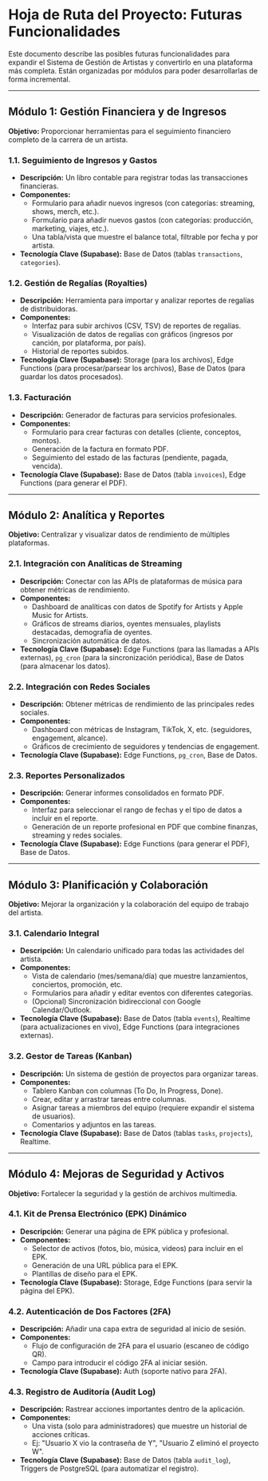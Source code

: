 # Hoja de Ruta del Proyecto: Futuras Funcionalidades

Este documento describe las posibles futuras funcionalidades para expandir el Sistema de Gestión de Artistas y convertirlo en una plataforma más completa. Están organizadas por módulos para poder desarrollarlas de forma incremental.

---

## Módulo 1: Gestión Financiera y de Ingresos

**Objetivo:** Proporcionar herramientas para el seguimiento financiero completo de la carrera de un artista.

### 1.1. Seguimiento de Ingresos y Gastos
- **Descripción:** Un libro contable para registrar todas las transacciones financieras.
- **Componentes:**
    - Formulario para añadir nuevos ingresos (con categorías: streaming, shows, merch, etc.).
    - Formulario para añadir nuevos gastos (con categorías: producción, marketing, viajes, etc.).
    - Una tabla/vista que muestre el balance total, filtrable por fecha y por artista.
- **Tecnología Clave (Supabase):** Base de Datos (tablas `transactions`, `categories`).

### 1.2. Gestión de Regalías (Royalties)
- **Descripción:** Herramienta para importar y analizar reportes de regalías de distribuidoras.
- **Componentes:**
    - Interfaz para subir archivos (CSV, TSV) de reportes de regalías.
    - Visualización de datos de regalías con gráficos (ingresos por canción, por plataforma, por país).
    - Historial de reportes subidos.
- **Tecnología Clave (Supabase):** Storage (para los archivos), Edge Functions (para procesar/parsear los archivos), Base de Datos (para guardar los datos procesados).

### 1.3. Facturación
- **Descripción:** Generador de facturas para servicios profesionales.
- **Componentes:**
    - Formulario para crear facturas con detalles (cliente, conceptos, montos).
    - Generación de la factura en formato PDF.
    - Seguimiento del estado de las facturas (pendiente, pagada, vencida).
- **Tecnología Clave (Supabase):** Base de Datos (tabla `invoices`), Edge Functions (para generar el PDF).

---

## Módulo 2: Analítica y Reportes

**Objetivo:** Centralizar y visualizar datos de rendimiento de múltiples plataformas.

### 2.1. Integración con Analíticas de Streaming
- **Descripción:** Conectar con las APIs de plataformas de música para obtener métricas de rendimiento.
- **Componentes:**
    - Dashboard de analíticas con datos de Spotify for Artists y Apple Music for Artists.
    - Gráficos de streams diarios, oyentes mensuales, playlists destacadas, demografía de oyentes.
    - Sincronización automática de datos.
- **Tecnología Clave (Supabase):** Edge Functions (para las llamadas a APIs externas), `pg_cron` (para la sincronización periódica), Base de Datos (para almacenar los datos).

### 2.2. Integración con Redes Sociales
- **Descripción:** Obtener métricas de rendimiento de las principales redes sociales.
- **Componentes:**
    - Dashboard con métricas de Instagram, TikTok, X, etc. (seguidores, engagement, alcance).
    - Gráficos de crecimiento de seguidores y tendencias de engagement.
- **Tecnología Clave (Supabase):** Edge Functions, `pg_cron`, Base de Datos.

### 2.3. Reportes Personalizados
- **Descripción:** Generar informes consolidados en formato PDF.
- **Componentes:**
    - Interfaz para seleccionar el rango de fechas y el tipo de datos a incluir en el reporte.
    - Generación de un reporte profesional en PDF que combine finanzas, streaming y redes sociales.
- **Tecnología Clave (Supabase):** Edge Functions (para generar el PDF), Base de Datos.

---

## Módulo 3: Planificación y Colaboración

**Objetivo:** Mejorar la organización y la colaboración del equipo de trabajo del artista.

### 3.1. Calendario Integral
- **Descripción:** Un calendario unificado para todas las actividades del artista.
- **Componentes:**
    - Vista de calendario (mes/semana/día) que muestre lanzamientos, conciertos, promoción, etc.
    - Formularios para añadir y editar eventos con diferentes categorías.
    - (Opcional) Sincronización bidireccional con Google Calendar/Outlook.
- **Tecnología Clave (Supabase):** Base de Datos (tabla `events`), Realtime (para actualizaciones en vivo), Edge Functions (para integraciones externas).

### 3.2. Gestor de Tareas (Kanban)
- **Descripción:** Un sistema de gestión de proyectos para organizar tareas.
- **Componentes:**
    - Tablero Kanban con columnas (To Do, In Progress, Done).
    - Crear, editar y arrastrar tareas entre columnas.
    - Asignar tareas a miembros del equipo (requiere expandir el sistema de usuarios).
    - Comentarios y adjuntos en las tareas.
- **Tecnología Clave (Supabase):** Base de Datos (tablas `tasks`, `projects`), Realtime.

---

## Módulo 4: Mejoras de Seguridad y Activos

**Objetivo:** Fortalecer la seguridad y la gestión de archivos multimedia.

### 4.1. Kit de Prensa Electrónico (EPK) Dinámico
- **Descripción:** Generar una página de EPK pública y profesional.
- **Componentes:**
    - Selector de activos (fotos, bio, música, videos) para incluir en el EPK.
    - Generación de una URL pública para el EPK.
    - Plantillas de diseño para el EPK.
- **Tecnología Clave (Supabase):** Storage, Edge Functions (para servir la página del EPK).

### 4.2. Autenticación de Dos Factores (2FA)
- **Descripción:** Añadir una capa extra de seguridad al inicio de sesión.
- **Componentes:**
    - Flujo de configuración de 2FA para el usuario (escaneo de código QR).
    - Campo para introducir el código 2FA al iniciar sesión.
- **Tecnología Clave (Supabase):** Auth (soporte nativo para 2FA).

### 4.3. Registro de Auditoría (Audit Log)
- **Descripción:** Rastrear acciones importantes dentro de la aplicación.
- **Componentes:**
    - Una vista (solo para administradores) que muestre un historial de acciones críticas.
    - Ej: "Usuario X vio la contraseña de Y", "Usuario Z eliminó el proyecto W".
- **Tecnología Clave (Supabase):** Base de Datos (tabla `audit_log`), Triggers de PostgreSQL (para automatizar el registro).
